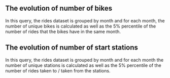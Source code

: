 ## The evolution of number of bikes

In this query, the rides dataset is grouped by month and for each month, the number of unique bikes is calculated as well as the 5% percentile of the number of rides that the bikes have in the same month.

## The evolution of number of start stations

In this query, the rides dataset is grouped by month and for each month the number of unique stations is calculated as well as the 5% percentile of the number of rides taken to / taken from the stations. 